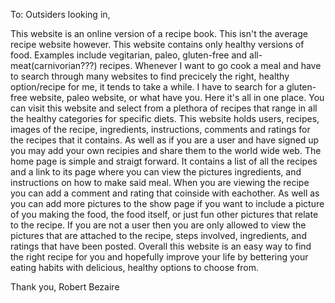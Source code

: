 To: Outsiders looking in,

This website is an online version of a recipe book. This isn't the average recipe website however. This website contains only healthy versions of food. Examples include vegitarian, paleo, gluten-free and all-meat(carnivorian???) recipes. Whenever I want to go cook a meal and have to search through many websites to find precicely the right, healthy option/recipe for me, it tends to take a while.  I have to search for a gluten-free website, paleo website, or what have you.  Here it's all in one place. You can visit this website and select from a plethora of recipes that range in all the healthy categories for specific diets.  This website holds users, recipes, images of the recipe, ingredients, instructions, comments and ratings for the recipes that it contains.  As well as if you are a user and have signed up you may add your own recipies and share them to the world wide web.  The home page is simple and straigt forward.  It contains a list of all the recipes and a link to its page where you can view the pictures ingredients, and instructions on how to make said meal.  When you are viewing the recipe you can add a comment and rating that coinside with eachother.  As well as you can add more pictures to the show page if you want to include a picture of you making the food, the food itself, or just fun other pictures that relate to the recipe.  If you are not a user then you are only allowed to view the pictures that are attached to the recipe, steps involved, ingredients, and ratings that have been posted. Overall this website is an easy way to find the right recipe for you and hopefully improve your life by bettering your eating habits with delicious, healthy options to choose from. 

Thank you, 
	Robert Bezaire
